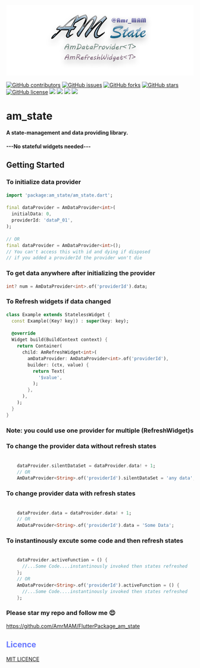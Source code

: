 <p align="middle">
<img src="./logo.png">
</p>

[![GitHub contributors](https://img.shields.io/github/contributors/AmrMAM/FlutterPackage_am_state)](https://github.com/AmrMAM/FlutterPackage_am_state/contributors)
[![GitHub issues](https://img.shields.io/github/issues/AmrMAM/FlutterPackage_am_state)](https://github.com/AmrMAM/FlutterPackage_am_state/issues)
[![GitHub forks](https://img.shields.io/github/forks/AmrMAM/FlutterPackage_am_state)](https://github.com/AmrMAM/FlutterPackage_am_state/network)
[![GitHub stars](https://img.shields.io/github/stars/AmrMAM/FlutterPackage_am_state)](https://github.com/AmrMAM/FlutterPackage_am_state/stargazers)
[![GitHub license](https://img.shields.io/github/license/AmrMAM/FlutterPackage_am_state)](https://github.com/AmrMAM/FlutterPackage_am_state/blob/main/LICENSE)
<img src="https://img.shields.io/github/languages/count/AmrMAM/FlutterPackage_am_state" />
<img src="https://img.shields.io/github/languages/top/AmrMAM/FlutterPackage_am_state" />
<img src="https://img.shields.io/github/languages/code-size/AmrMAM/FlutterPackage_am_state" />
<img src="https://img.shields.io/github/issues-pr-raw/AmrMAM/FlutterPackage_am_state" />

# am_state
#### A state-management and data providing library. 
#### ---No stateful widgets needed---


## Getting Started

### To initialize data provider
```Dart
import 'package:am_state/am_state.dart';

final dataProvider = AmDataProvider<int>(
  initialData: 0,
  providerId: 'dataP_01',
);

// OR
final dataProvider = AmDataProvider<int>();  
// You can't access this with id and dying if disposed
// if you added a providerId the provider won't die
```

### To get data anywhere after initializing the provider
```Dart
int? num = AmDataProvider<int>.of('providerId').data;
```

### To Refresh widgets if data changed
```Dart
class Example extends StatelessWidget {
  const Example({Key? key}) : super(key: key);

  @override
  Widget build(BuildContext context) {
    return Container(
      child: AmRefreshWidget<int>(
        amDataProvider: AmDataProvider<int>.of('providerId'),
        builder: (ctx, value) {
          return Text(
            '$value',
          );
        },
      ),
    );
  }
}
```
### Note: you could use one provider for multiple (RefreshWidget)s
### To change the provider data without refresh states
```Dart
    
    dataProvider.silentDataSet = dataProvider.data! + 1;
    // OR
    AmDataProvider<String>.of('providerId').silentDataSet = 'any data';

```

### To change provider data with refresh states
```Dart

    dataProvider.data = dataProvider.data! + 1;
    // OR
    AmDataProvider<String>.of('providerId').data = 'Some Data';

```

### To instantinously excute some code and then refresh states
```Dart

    dataProvider.activeFunction = () {
      //...Some Code....instantinously invoked then states refreshed
    };
    // OR
    AmDataProvider<String>.of('providerId').activeFunction = () {
      //...Some Code....instantinously invoked then states refreshed
    };

```

### Please star my repo and follow me 😍
https://github.com/AmrMAM/FlutterPackage_am_state


## <font color='6776FF'>Licence</font>
[MIT LICENCE](https://github.com/AmrMAM/FlutterPackage_am_state/blob/main/LICENSE)